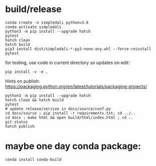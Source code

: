 
# build/release
```
conda create -n simpledali python=3.9
conda activate simpledali
python3 -m pip install --upgrade hatch
pytest
hatch clean
hatch build
pip3 install dist/simpledali-*-py3-none-any.whl --force-reinstall
pytest
```

for testing, use code in current directory so updates on edit:
```
pip install -v -e .
```

Hints on publish:
https://packaging.python.org/en/latest/tutorials/packaging-projects/

```
python3 -m pip install --upgrade hatch
hatch clean && hatch build
pytest
# update release/version in docs/source/conf.py
cd docs/source ; pip install -r requirements.txt; cd ../..
cd docs ; make html && open build/html/index.html ; cd ..
git status
hatch publish
```

# maybe one day conda package:
```
conda install conda-build
```

